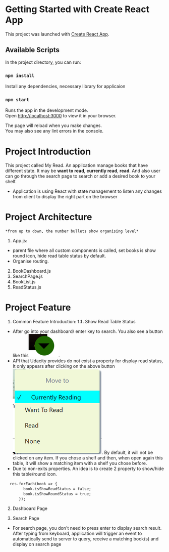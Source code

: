 # Getting Started with Create React App

This project was launched with [Create React App](https://github.com/facebook/create-react-app).

## Available Scripts

In the project directory, you can run:
### `npm install`

Install any dependencies, necessary library for applicaion
### `npm start`

Runs the app in the development mode.\
Open [http://localhost:3000](http://localhost:3000) to view it in your browser.

The page will reload when you make changes.\
You may also see any lint errors in the console.

# Project Introduction

This project called My Read. An application manage books that have different state. It may be **want to read**, **currently read**, **read**. And also user can go through the search page to search or add a desired book to your shelf.

- Application is using React with state management to listen any changes from client to display the right part on the browser

# Project Architecture 
    *from up to down, the number bullets show organising level*
1. App.js: 
  + parent file where all custom components is called, set books is show round icon, hide read table status by default.
  + Organise routing.

2. BookDashboard.js
2. SearchPage.js
3. BookList.js
4. ReadStatus.js

# Project Feature
1. Common Feature Introduction:
  **1.1.** Show Read Table Status 
  - After go into your dashboard/ enter key to search. You also see a button like this![alt text](src/assets/btn-show-read-table.png).
  - API that Udacity provides do not exist a property for display read status, It only appears after clicking on the above button ![alt text](src/assets/read-table-status.png). By default, it will not be clicked on any item. If you chose a shelf and then, when open again this table, it will show a matching item with a shelf you chose before.
  - Due to non-exits properties. An idea is to create 2 property to show/hide this table/round icon.
  ```
    res.forEach(book => {
          book.isShowReadStatus = false;
          book.isShowRoundStatus = true;
        });
  ```
2. Dashboard Page

3. Search Page
- For search page, you don&apos;t need to press enter to display search result. After typing from keyboard, application will trigger an event to automatically send to server to query, receive a matching book(s) and display on search page